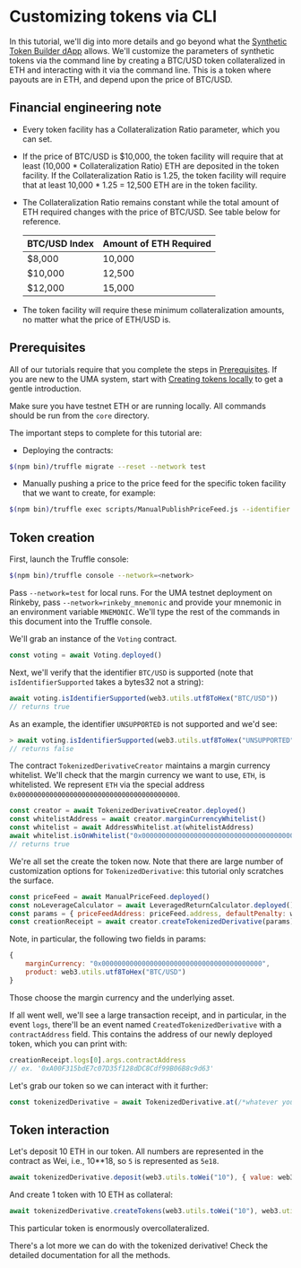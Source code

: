 # Customizing tokens via CLI

In this tutorial, we'll dig into more details and go beyond what the [Synthetic Token Builder dApp](http://tokenbuilder.umaproject.org/) allows.
We'll customize the parameters of synthetic tokens via the command line by creating a BTC/USD token
collateralized in ETH and interacting with it via the command line. This is a token where payouts are 
in ETH, and depend upon the price of BTC/USD.

## Financial engineering note

* Every token facility has a Collateralization Ratio parameter, which you can set.

* If the price of BTC/USD is $10,000, the token facility will require that at least (10,000 * Collateralization Ratio)
  ETH are deposited in the token facility. If the Collateralization Ratio is 1.25, the token facility will require that
  at least 10,000 * 1.25 = 12,500 ETH are in the token facility. 
  
* The Collateralization Ratio remains constant while the total amount of ETH required changes with the price of BTC/USD.
  See table below for reference. 
  
    | BTC/USD Index | Amount of ETH Required |
    |---------------|------------------------|
    | $8,000        | 10,000                |
    | $10,000       | 12,500                |
    | $12,000       | 15,000                |

* The token facility will require these minimum collateralization amounts, no matter what the price of ETH/USD is.

## Prerequisites

All of our tutorials require that you complete the steps in [Prerequisites](./prerequisites.md). If you are new to the UMA
system, start with [Creating tokens locally](./creating-tokens-locally.md) to get a gentle introduction.

Make sure you have testnet ETH or are running locally. All commands should be run from the `core` directory.

The important steps to complete for this tutorial are:
* Deploying the contracts:
```bash
$(npm bin)/truffle migrate --reset --network test
```
* Manually pushing a price to the price feed for the specific token facility that we want to create, for example:
```bash
$(npm bin)/truffle exec scripts/ManualPublishPriceFeed.js --identifier BTC/USD --price 8293 --time 1571686800
```

## Token creation

First, launch the Truffle console:

```bash
$(npm bin)/truffle console --network=<network>
```

Pass `--network=test` for local runs. For the UMA testnet deployment on Rinkeby, pass `--network=rinkeby_mnemonic` and
provide your mnemonic in an environment variable `MNEMONIC`. We'll type the rest of the commands in this document into
the Truffle console.

We'll grab an instance of the `Voting` contract.

```js
const voting = await Voting.deployed()
```

Next, we'll verify that the identifier `BTC/USD` is supported (note that `isIdentifierSupported` takes a bytes32 not a
string):

```js
await voting.isIdentifierSupported(web3.utils.utf8ToHex("BTC/USD"))
// returns true
```

As an example, the identifier `UNSUPPORTED` is not supported and we'd see:

```js
> await voting.isIdentifierSupported(web3.utils.utf8ToHex("UNSUPPORTED"))
// returns false
```

The contract `TokenizedDerivativeCreator` maintains a margin currency whitelist.  We'll check that the margin currency
we want to use, `ETH`, is whitelisted. We represent `ETH` via the special address
`0x0000000000000000000000000000000000000000`.

```js
const creator = await TokenizedDerivativeCreator.deployed()
const whitelistAddress = await creator.marginCurrencyWhitelist()
const whitelist = await AddressWhitelist.at(whitelistAddress)
await whitelist.isOnWhitelist("0x0000000000000000000000000000000000000000")
// returns true
```

We're all set the create the token now. Note that there are large number of customization options for
`TokenizedDerivative`: this tutorial only scratches the surface.

```js
const priceFeed = await ManualPriceFeed.deployed()
const noLeverageCalculator = await LeveragedReturnCalculator.deployed()
const params = { priceFeedAddress: priceFeed.address, defaultPenalty: web3.utils.toWei("0.5", "ether"), supportedMove: web3.utils.toWei("0.1", "ether"), product: web3.utils.utf8ToHex("BTC/USD"), fixedYearlyFee: web3.utils.toWei("0.01", "ether"), disputeDeposit: web3.utils.toWei("0.5", "ether"), returnCalculator: noLeverageCalculator.address, startingTokenPrice: web3.utils.toWei("1", "ether"), expiry: 0, marginCurrency: "0x0000000000000000000000000000000000000000", withdrawLimit: web3.utils.toWei("0.33", "ether"), returnType: "1", startingUnderlyingPrice: "0", name: "Name", symbol: "SYM" }
const creationReceipt = await creator.createTokenizedDerivative(params)
```

Note, in particular, the following two fields in params:

```js
{
    marginCurrency: "0x0000000000000000000000000000000000000000",
    product: web3.utils.utf8ToHex("BTC/USD")
}
```

Those choose the margin currency and the underlying asset.

If all went well, we'll see a large transaction receipt, and in particular, in the event `logs`, there'll be an event
named `CreatedTokenizedDerivative` with a `contractAddress` field. This contains the address of our newly deployed token, which you can print with:

```js
creationReceipt.logs[0].args.contractAddress
// ex. '0xA00F315bdE7c07D35f128dDC8Cdf99B06B8c9d63'
```

Let's grab our token so we can interact with it further:

```js
const tokenizedDerivative = await TokenizedDerivative.at(/*whatever your address was*/)
```

## Token interaction

Let's deposit 10 ETH in our token. All numbers are represented in the contract as Wei, i.e., 10**18, so `5` is
represented as `5e18`.

```js
await tokenizedDerivative.deposit(web3.utils.toWei("10"), { value: web3.utils.toWei("10") })
```

And create 1 token with 10 ETH as collateral:

```js
await tokenizedDerivative.createTokens(web3.utils.toWei("10"), web3.utils.toWei("1"), { value: web3.utils.toWei("10") })
```

This particular token is enormously overcollateralized.

There's a lot more we can do with the tokenized derivative! Check the detailed documentation for all the methods.
